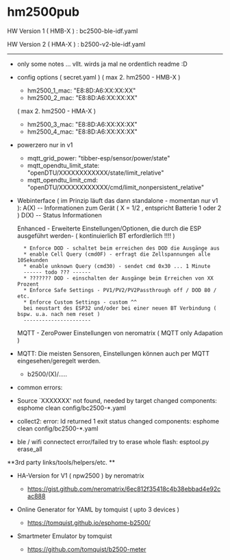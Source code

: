 # hm2500pub

HW Version 1 ( HMB-X ) :  bc2500-ble-idf.yaml

HW Version 2 ( HMA-X ) :  b2500-v2-ble-idf.yaml

----------------------

- only some notes ... vllt. wirds ja mal ne ordentlich readme :D

- config options ( secret.yaml )
    ( max 2. hm2500 - HMB-X )
    * hm2500_1_mac: "E8:8D:A6:XX:XX:XX"
    * hm2500_2_mac: "E8:8D:A6:XX:XX:XX"

    ( max 2. hm2500 - HMA-X )
    * hm2500_3_mac: "E8:8D:A6:XX:XX:XX"
    * hm2500_4_mac: "E8:8D:A6:XX:XX:XX"


-  powerzero nur in v1
    * mqtt_grid_power: "tibber-esp/sensor/power/state"
    * mqtt_opendtu_limit_state: "openDTU/XXXXXXXXXXXX/state/limit_relative"
    * mqtt_opendtu_limit_cmd: "openDTU/XXXXXXXXXXXX/cmd/limit_nonpersistent_relative"

- Webinterface ( im Prinzip läuft das dann standalone - momentan nur v1 ):
    A(X) -- Informationen zum Gerät ( X = 1/2 , entspricht Batterie 1 oder 2 )
    D(X) -- Status Informationen

    Enhanced - Erweiterte Einstellungen/Optionen, die durch die ESP ausgeführt werden-
                ( kontinuierlich BT erfordlerlich !!!! )

        * Enforce DOD - schaltet beim erreichen des DOD die Ausgänge aus
        * enable Cell Query (cmd0F) - erfragt die Zellspannungen alle 10Sekunden
        * enable unknown Query (cmd30) - sendet cmd 0x30 ... 1 Minute
        ------ todo ??? ------
        * ??????? DOD - einschalten der Ausgänge beim Erreichen von XX Prozent
        * Enforce Safe Settings - PV1/PV2/PV2Passthrough off / DOD 80 / etc. 
        * Enforce Custom Settings - custom ^^
        bei neustart des ESP32 und/oder bei einer neuen BT Verbindung ( bspw. u.a. nach nem reset )
        ----------------------

    MQTT - ZeroPower Einstellungen von neromatrix ( MQTT only Adapation )

- MQTT:
    Die meisten Sensoren, Einstellungen können auch per MQTT eingesehen/geregelt werden.
    * b2500/(X)/.....
        
- common errors:
 * Source `XXXXXXX' not found, needed by target
    changed components: esphome clean config/bc2500-*.yaml

 * collect2: error: ld returned 1 exit status
    changed components: esphome clean config/bc2500-*.yaml

 * ble / wifi connectect error/failed
    try to erase whole flash: esptool.py erase_all

**3rd party links/tools/helpers/etc. **

- HA-Version for V1 ( npw2500 ) by neromatrix
  * https://gist.github.com/neromatrix/6ec812f35418c4b38ebbad4e92cac888

- Online Generator for YAML by tomquist ( upto 3 devices )
  * https://tomquist.github.io/esphome-b2500/

- Smartmeter Emulator by tomquist
  * https://github.com/tomquist/b2500-meter

